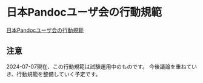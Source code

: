 # 日本Pandocユーザ会の行動規範

[日本Pandocユーザ会の行動規範](https://github.com/pandoc-jp/code-of-conduct/blob/main/CODE_OF_CONDUCT)

## 注意

2024-07-07現在、この行動規範は試験運用中のものです。
今後議論を重ねていき、行動規範を整備していく予定です。
